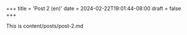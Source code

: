 +++
title = 'Post 2 (en)'
date = 2024-02-22T19:01:44-08:00
draft = false
+++

This is content/posts/post-2.md
